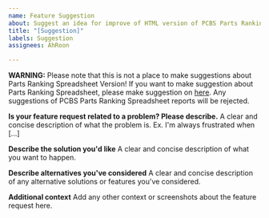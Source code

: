 ```yaml
---
name: Feature Suggestion
about: Suggest an idea for improve of HTML version of PCBS Parts Ranking
title: "[Suggestion]"
labels: Suggestion
assignees: AhRoon

---
```


**WARNING:** Please note that this is not a place to make suggestions about Parts Ranking Spreadsheet Version! If you want to make suggestion about Parts Ranking Spreadsheet, please make suggestion on [here](https://steamcommunity.com/app/621060/discussions/0/1742230617612345158/). Any suggestions of PCBS Parts Ranking Spreadsheet reports will be rejected.

**Is your feature request related to a problem? Please describe.**
A clear and concise description of what the problem is. Ex. I'm always frustrated when [...]

**Describe the solution you'd like**
A clear and concise description of what you want to happen.

**Describe alternatives you've considered**
A clear and concise description of any alternative solutions or features you've considered.

**Additional context**
Add any other context or screenshots about the feature request here.
